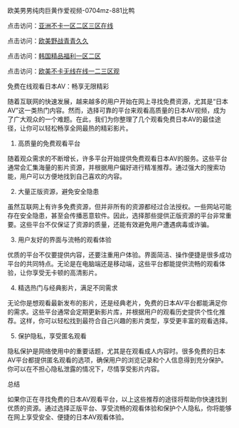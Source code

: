
欧美男男纯肉巨黄作爱视频-0704mz-881比鸭


点击访问：<a href="https://gfd-5xg.pages.dev/">亚洲不卡一区二区三区在线</a>

点击访问：<a href="https://fdhf-454.pages.dev/">欧美野战青青久久</a>

点击访问：<a href="https://tfda.pages.dev/">韩国精品福利一区二区</a>

点击访问：<a href="https://bsdf-5f5.pages.dev/">欧美不卡无线在线一二三区观</a>



免费在线观看日本AV：畅享无限精彩

随着互联网的快速发展，越来越多的用户开始在网上寻找免费资源，尤其是“日本AV”这一类热门内容。然而，选择可靠的平台来观看高质量的日本AV视频，成为了广大观众的一个难题。在此，我们为你整理了几个观看免费日本AV的最佳途径，让你可以轻松畅享全网最热的精彩影片。

1. 高质量的免费观看平台

随着观众需求的不断增长，许多平台开始提供免费观看日本AV的服务。这些平台通常会汇集海量的影片资源，并根据用户偏好进行精准推荐。通过强大的搜索功能，用户可以方便地找到自己喜欢的内容。

2. 大量正版资源，避免安全隐患

虽然互联网上有许多免费资源，但并非所有的资源都经过合法授权。一些网站可能存在安全隐患，甚至会传播恶意软件。因此，选择那些提供正版资源的平台非常重要。这些平台不仅保证了资源的质量，还能有效避免用户遭遇病毒或诈骗。

3. 用户友好的界面与流畅的观看体验

优质的平台不仅要提供内容，还要注重用户体验。界面简洁、操作便捷是很多成功平台的共同特点。无论是在电脑端还是移动端，这些平台都能提供流畅的观看体验，让你享受无卡顿的高清影片。

4. 精选热门与经典影片，满足不同需求

无论你是想观看最新发布的影片，还是经典老片，免费的日本AV平台都能满足你的需求。这些平台通常会定期更新影片库，并根据用户的观看历史提供个性化推荐。这样，你可以轻松找到最符合自己兴趣的影片类型，享受更丰富的观看选择。

5. 保护隐私，享受匿名观看

隐私保护是网络使用中的重要话题，尤其是在观看成人内容时。很多免费的日本AV平台都提供匿名观看的选项，确保用户的浏览记录和个人信息得到充分保护。你可以在不担心隐私泄露的情况下，尽情享受影片内容。

总结

如果你正在寻找免费的日本AV观看平台，以上这些推荐的途径将帮助你快速找到优质的资源。通过选择正版平台、享受流畅的观看体验和保护个人隐私，你将能够在网上享受安全、便捷的日本AV观看体验。









<span style="display:none;">[Canonical link]( https://github.com/duck20250704/duck20250704 ）</span>
